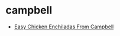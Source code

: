 # campbell

 * [Easy Chicken Enchiladas From Campbell](../index/e/easy-chicken-enchiladas-from-campbell.json)
